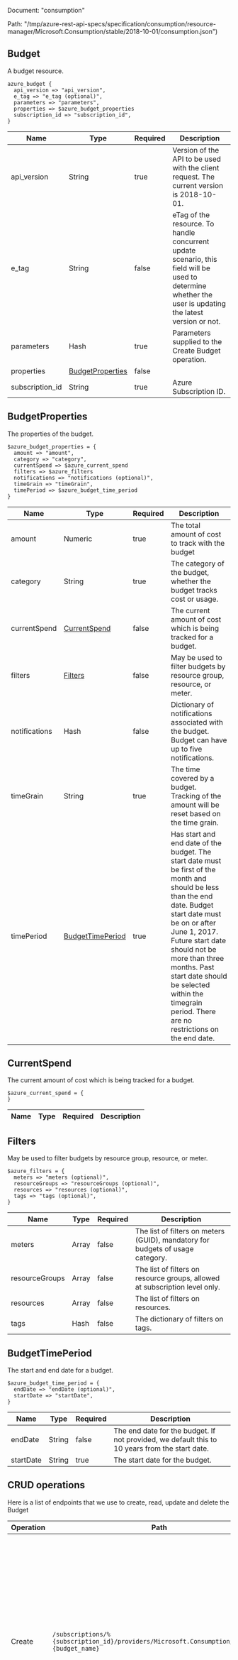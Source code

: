 Document: "consumption"


Path: "/tmp/azure-rest-api-specs/specification/consumption/resource-manager/Microsoft.Consumption/stable/2018-10-01/consumption.json")

## Budget

A budget resource.

```puppet
azure_budget {
  api_version => "api_version",
  e_tag => "e_tag (optional)",
  parameters => "parameters",
  properties => $azure_budget_properties
  subscription_id => "subscription_id",
}
```

| Name        | Type           | Required       | Description       |
| ------------- | ------------- | ------------- | ------------- |
|api_version | String | true | Version of the API to be used with the client request. The current version is 2018-10-01. |
|e_tag | String | false | eTag of the resource. To handle concurrent update scenario, this field will be used to determine whether the user is updating the latest version or not. |
|parameters | Hash | true | Parameters supplied to the Create Budget operation. |
|properties | [BudgetProperties](#budgetproperties) | false |  |
|subscription_id | String | true | Azure Subscription ID. |
        
## BudgetProperties

The properties of the budget.

```puppet
$azure_budget_properties = {
  amount => "amount",
  category => "category",
  currentSpend => $azure_current_spend
  filters => $azure_filters
  notifications => "notifications (optional)",
  timeGrain => "timeGrain",
  timePeriod => $azure_budget_time_period
}
```

| Name        | Type           | Required       | Description       |
| ------------- | ------------- | ------------- | ------------- |
|amount | Numeric | true | The total amount of cost to track with the budget |
|category | String | true | The category of the budget, whether the budget tracks cost or usage. |
|currentSpend | [CurrentSpend](#currentspend) | false | The current amount of cost which is being tracked for a budget. |
|filters | [Filters](#filters) | false | May be used to filter budgets by resource group, resource, or meter. |
|notifications | Hash | false | Dictionary of notifications associated with the budget. Budget can have up to five notifications. |
|timeGrain | String | true | The time covered by a budget. Tracking of the amount will be reset based on the time grain. |
|timePeriod | [BudgetTimePeriod](#budgettimeperiod) | true | Has start and end date of the budget. The start date must be first of the month and should be less than the end date. Budget start date must be on or after June 1, 2017. Future start date should not be more than three months. Past start date should  be selected within the timegrain period. There are no restrictions on the end date. |
        
## CurrentSpend

The current amount of cost which is being tracked for a budget.

```puppet
$azure_current_spend = {
}
```

| Name        | Type           | Required       | Description       |
| ------------- | ------------- | ------------- | ------------- |
        
## Filters

May be used to filter budgets by resource group, resource, or meter.

```puppet
$azure_filters = {
  meters => "meters (optional)",
  resourceGroups => "resourceGroups (optional)",
  resources => "resources (optional)",
  tags => "tags (optional)",
}
```

| Name        | Type           | Required       | Description       |
| ------------- | ------------- | ------------- | ------------- |
|meters | Array | false | The list of filters on meters (GUID), mandatory for budgets of usage category.  |
|resourceGroups | Array | false | The list of filters on resource groups, allowed at subscription level only. |
|resources | Array | false | The list of filters on resources. |
|tags | Hash | false | The dictionary of filters on tags. |
        
## BudgetTimePeriod

The start and end date for a budget.

```puppet
$azure_budget_time_period = {
  endDate => "endDate (optional)",
  startDate => "startDate",
}
```

| Name        | Type           | Required       | Description       |
| ------------- | ------------- | ------------- | ------------- |
|endDate | String | false | The end date for the budget. If not provided, we default this to 10 years from the start date. |
|startDate | String | true | The start date for the budget. |



## CRUD operations

Here is a list of endpoints that we use to create, read, update and delete the Budget

| Operation | Path | Verb | Description | OperationID |
| ------------- | ------------- | ------------- | ------------- | ------------- |
|Create|`/subscriptions/%{subscription_id}/providers/Microsoft.Consumption/budgets/%{budget_name}`|Put|The operation to create or update a budget. Update operation requires latest eTag to be set in the request mandatorily. You may obtain the latest eTag by performing a get operation. Create operation does not require eTag.|Budgets_CreateOrUpdate|
|List - list all|`/subscriptions/%{subscription_id}/providers/Microsoft.Consumption/budgets`|Get|Lists all budgets for a subscription.|Budgets_List|
|List - get one|`/subscriptions/%{subscription_id}/providers/Microsoft.Consumption/budgets/%{budget_name}`|Get|Gets the budget for a subscription by budget name.|Budgets_Get|
|List - get list using params|`/subscriptions/%{subscription_id}/providers/Microsoft.Consumption/budgets`|Get|Lists all budgets for a subscription.|Budgets_List|
|Update|`/subscriptions/%{subscription_id}/providers/Microsoft.Consumption/budgets/%{budget_name}`|Put|The operation to create or update a budget. Update operation requires latest eTag to be set in the request mandatorily. You may obtain the latest eTag by performing a get operation. Create operation does not require eTag.|Budgets_CreateOrUpdate|
|Delete|`/subscriptions/%{subscription_id}/providers/Microsoft.Consumption/budgets/%{budget_name}`|Delete|The operation to delete a budget.|Budgets_Delete|
